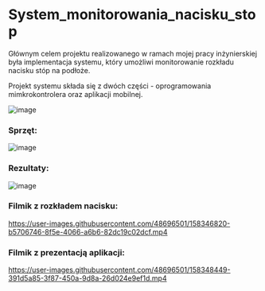 # System_monitorowania_nacisku_stop

Głównym celem projektu realizowanego w ramach mojej pracy inżynierskiej była implementacja systemu, który umożliwi monitorowanie rozkładu nacisku stóp na podłoże.

Projekt systemu składa się z dwóch części - oprogramowania mimkrokontrolera oraz aplikacji mobilnej.

![image](https://user-images.githubusercontent.com/48696501/158345593-57850895-7eab-4d96-a76e-1c67431ca25e.png)

### Sprzęt: 

![image](https://user-images.githubusercontent.com/48696501/158346448-fd4f707e-58f8-4040-9a6e-b7209c2ff410.png)

### Rezultaty: 

![image](https://user-images.githubusercontent.com/48696501/158346290-b2494e15-603f-477e-aab2-5ce236c2f1d3.png)


### Filmik z rozkładem nacisku:

https://user-images.githubusercontent.com/48696501/158346820-b5706746-8f5e-4066-a6b6-82dc19c02dcf.mp4




### Filmik z prezentacją aplikacji:

https://user-images.githubusercontent.com/48696501/158348449-391d5a85-3f87-450a-9d8a-26d024e9ef1d.mp4

